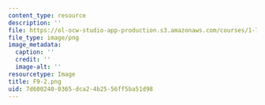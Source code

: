 ```yaml
---
content_type: resource
description: ''
file: https://ol-ocw-studio-app-production.s3.amazonaws.com/courses/1-74-land-water-food-and-climate-fall-2020/7d6002400365dca24b2556ff5ba51d98_F9-2.png
file_type: image/png
image_metadata:
  caption: ''
  credit: ''
  image-alt: ''
resourcetype: Image
title: F9-2.png
uid: 7d600240-0365-dca2-4b25-56ff5ba51d98
---
```

